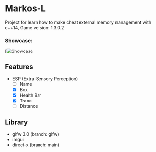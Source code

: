 # Markos-L

Project for learn how to make cheat external memory management with c++14,
Game version: 1.3.0.2


### Showcase:
[![Showcase](https://imgur.com/a/NPHgyHw)

## Features
- ESP (Extra-Sensory Perception)
  - [ ] Name
  - [x] Box
  - [x] Health Bar
  - [x] Trace
  - [ ] Distance

## Library
- glfw 3.0 (branch: glfw)
- imgui
- direct-x (branch: main)
